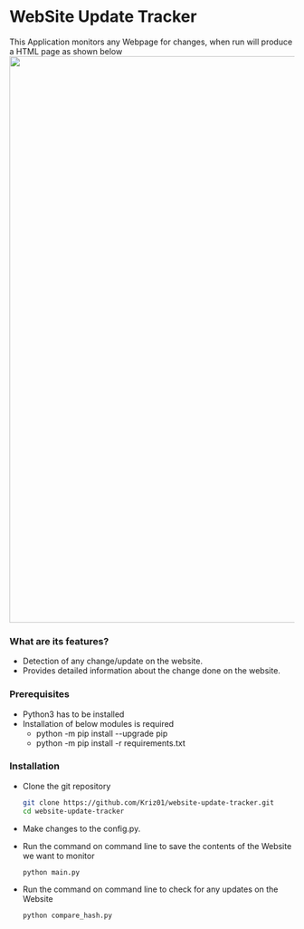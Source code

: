 # WebSite Update Tracker
This Application monitors any Webpage for changes, when run will produce a HTML page as shown below
<br/>
<img src="https://raw.githubusercontent.com/Kriz01/website-update-tracker/master/website.PNG" width="1000px">
### What are its features?
* Detection of any change/update on the website.
* Provides detailed information about the change done on the website.

### Prerequisites
* Python3 has to be installed
* Installation of below modules is required 
  * python -m pip install --upgrade pip
  * python -m pip install -r requirements.txt

### Installation

* Clone the git repository
  ```bash
  git clone https://github.com/Kriz01/website-update-tracker.git
  cd website-update-tracker
  ```
* Make changes to the config.py.</br>
  
* Run the command on command line to save the contents of the Website we want to monitor</br>
  ```bash
  python main.py
  ```
* Run the command on command line to check for any updates on the Website </br>
  ```bash
  python compare_hash.py
  ```
